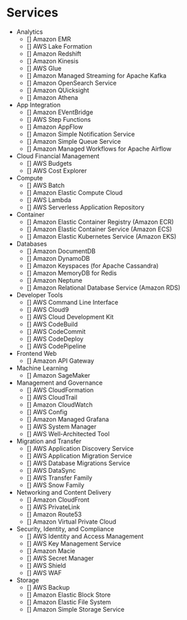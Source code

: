# Services

* Analytics
    * [] Amazon EMR
    * [] AWS Lake Formation
    * [] Amazon Redshift
    * [] Amazon Kinesis
    * [] AWS Glue
    * [] Amazon Managed Streaming for Apache Kafka
    * [] Amazon OpenSearch Service
    * [] Amazon QUicksight
    * [] Amazon Athena
* App Integration
    * [] Amazon EVentBridge
    * [] AWS Step Functions
    * [] Amazon AppFlow
    * [] Amazon Simple Notification Service 
    * [] Amazon Simple Queue Service
    * [] Amazon Managed Workflows for Apache Airflow
* Cloud Financial Management
    * [] AWS Budgets
    * [] AWS Cost Explorer
* Compute
    * [] AWS Batch
    * [] Amazon Elastic Compute Cloud
    * [] AWS Lambda
    * [] AWS Serverless Application Repository
* Container
    * [] Amazon Elastic Container Registry (Amazon ECR)
    * [] Amazon Elastic Container Service (Amazon ECS)
    * [] Amazon Elastic Kubernetes Service (Amazon EKS)
* Databases
    * [] Amazon DocumentDB
    * [] Amazon DynamoDB
    * [] Amazon Keyspaces (for Apache Cassandra)
    * [] Amazon MemoryDB for Redis
    * [] Amazon Neptune
    * [] Amazon Relational Database Service (Amazon RDS)
* Developer Tools
    * [] AWS Command Line Interface 
    * [] AWS Cloud9
    * [] AWS Cloud Development Kit
    * [] AWS CodeBuild
    * [] AWS CodeCommit
    * [] AWS CodeDeploy
    * [] AWS CodePipeline
* Frontend Web
    * [] Amazon API Gateway
* Machine Learning
    * [] Amazon SageMaker
* Management and Governance
    * [] AWS CloudFormation
    * [] AWS CloudTrail
    * [] Amazon CloudWatch
    * [] AWS Config
    * [] Amazon Managed Grafana
    * [] AWS System Manager
    * [] AWS Well-Architected Tool
* Migration and Transfer
    * [] AWS Application Discovery Service
    * [] AWS Application Migration Service
    * [] AWS Database Migrations Service
    * [] AWS DataSync
    * [] AWS Transfer Family
    * [] AWS Snow Family
* Networking and Content Delivery
    * [] Amazon CloudFront
    * [] AWS PrivateLink
    * [] Amazon Route53
    * [] Amazon Virtual Private Cloud
* Security, Identity, and Compliance
    * [] AWS Identity and Access Management
    * [] AWS Key Management Service
    * [] Amazon Macie
    * [] AWS Secret Manager
    * [] AWS Shield
    * [] AWS WAF
* Storage
    * [] AWS Backup
    * [] Amazon Elastic Block Store
    * [] Amazon Elastic File System
    * [] Amazon Simple Storage Service